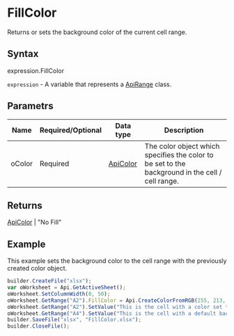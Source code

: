 # FillColor

Returns or sets the background color of the current cell range.

## Syntax

expression.FillColor

`expression` - A variable that represents a [ApiRange](../ApiRange.md) class.

## Parametrs

| **Name** | **Required/Optional** | **Data type** | **Description** |
| ------------- | ------------- | ------------- | ------------- |
| oColor | Required | [ApiColor](../../ApiColor/ApiColor.md) | The color object which specifies the color to be set to the background in the cell / cell range. |

## Returns

[ApiColor](../../ApiColor/ApiColor.md) &#124; "No Fill"

## Example

This example sets the background color to the cell range with the previously created color object.

```javascript
builder.CreateFile("xlsx");
var oWorksheet = Api.GetActiveSheet();
oWorksheet.SetColumnWidth(0, 50);
oWorksheet.GetRange("A2").FillColor = Api.CreateColorFromRGB(255, 213, 191);
oWorksheet.GetRange("A2").SetValue("This is the cell with a color set to its background");
oWorksheet.GetRange("A4").SetValue("This is the cell with a default background color");
builder.SaveFile("xlsx", "FillColor.xlsx");
builder.CloseFile();
```